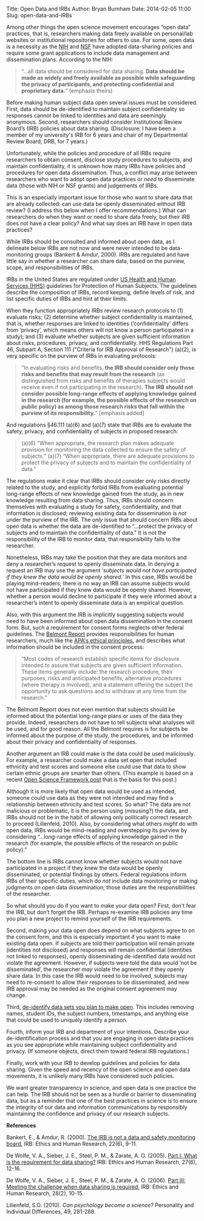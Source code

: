 Title: Open Data and IRBs
Author: Bryan Burnham
Date: 2014-02-05 11:00
Slug: open-data-and-IRBs

Among other things the open science movement encourages “open data” practices, that is, researchers making data freely available on personal/lab websites or institutional repositories for others to use. For some, open data is a necessity as the [NIH](http://grants.nih.gov/grants/policy/data_sharing/data_sharing_guidance.htm#goals) and [NSF](http://www.nsf.gov/bfa/dias/policy/dmp.jsp) have adopted data-sharing policies and require some grant applications to include data management and dissemination plans. According to the NIH:

> “...all data should be considered for data sharing. __Data should be made as widely and freely available as possible while safeguarding the privacy of participants, and protecting confidential and proprietary data.__” (emphasis theirs)

Before making human subject data open several issues must be considered. First, data should be de-identified to maintain subject confidentiality so responses cannot be linked to identities and data are seemingly anonymous. Second, researchers should consider Institutional Review Board’s (IRB) policies about data sharing. (Disclosure: I have been a member of my university's IRB for 6 years and chair of my Departmental Review Board, DRB, for 7 years.)

Unfortunately, while the policies and procedure of all IRBs require researchers to obtain consent, disclose study procedures to subjects, and maintain confidentiality, it is unknown how many IRBs have policies and procedures for open data dissemination. Thus, a conflict may arise between researchers who want to adopt open data practices or _need_ to disseminate data (those with NIH or NSF grants) and judgements of IRBs.

This is an especially important issue for those who want to share data that are already collected: can use data be openly disseminated without IRB review? (I address this below when I offer recommendations.) What can researchers do when they want or need to share data freely, but their IRB does not have a clear policy? And what say does an IRB have in open data practices?

While IRBs should be consulted and informed about open data, as I delineate below IRBs are not now and were never intended to be data-monitoring groups (Bankert & Amdur, 2000). IRBs are regulated and have little say in whether a researcher can share data, based on the purview, scope, and responsibilities of IRBs.

IRBs in the United States are regulated under [US Health and Human Services (HHS)](http://www.hhs.gov/ohrp/humansubjects/guidance/45cfr46.html) guidelines for Protection of Human Subjects. The guidelines describe the composition of IRBs, record keeping, define levels of risk, and list specific duties of IRBs and hint at their limits.

When they function appropriately IRBs review research protocols to (1) evaluate risks; (2) determine whether subject confidentiality is maintained, that is, whether responses are linked to identities (‘confidentiality’ differs from ‘privacy’, which means others will not know a person participated in a study); and (3) evaluate whether subjects are given sufficient information about risks, procedures, privacy, and confidentiality. HHS Regulations Part 46, Subpart A, Section 111 ("Criteria for IRB Approval of Research") (a)(2), is very specific on the purview of IRBs in evaluating protocols:

>"In evaluating risks and benefits, __the IRB should consider only those risks and benefits that may result from the research__ (as distinguished from risks and benefits of therapies subjects would receive even if not participating in the research). __The IRB should not consider possible long-range effects of applying knowledge gained in the research (for example, the possible effects of the research on public policy) as among those research risks that fall within the purview of its responsibility.__" [emphasis added]

And regulations §46.111 (a)(6) and (a)(7) state that IRBs are to evaluate the safety, privacy, and confidentiality of subjects in proposed research:

>(a)(6)  "When appropriate, the research plan makes adequate provision for monitoring the data collected to ensure the safety of subjects.”
>(a)(7) “When appropriate, there are adequate provisions to protect the privacy of subjects and to maintain the confidentiality of data." 

The regulations make it clear that IRBs should consider only risks directly related to the study, and explicitly forbid IRBs from evaluating potential long-range effects of new knowledge gained from the study, as in new knowledge resulting from data sharing. Thus, IRBs should concern themselves with evaluating a study for safety, confidentiality, and that information is disclosed; reviewing existing data for dissemination is _not_ under the purview of the IRB. The _only_ issue that should concern IRBs about open data is whether the data are de-identified to “...protect the privacy of subjects and to maintain the confidentiality of data." It is not the responsibility of the IRB to monitor data, that responsibility falls to the researcher.

Nonetheless, IRBs may take the position that they are data monitors and deny a researcher’s request to openly disseminate data. In denying a request an IRB may use the argument ‘_subjects would not have participated if they knew the data would be openly shared._’ In this case, IRBs would be playing mind-readers; there is no way an IRB can assume subjects would not have participated if they knew data would be openly shared. However, whether a person would decline to participate if they were informed about a researcher’s intent to openly disseminate data is an empirical question.

Also, with this argument the IRB is implicitly suggesting subjects would need to have been informed about open data dissemination in the consent form. But, such a requirement for consent forms neglects other federal guidelines. The [Belmont Report](http://www.hhs.gov/ohrp/humansubjects/guidance/belmont.html%20) provides responsibilities for human researchers, much like the [APA's ethical principles](http://www.apa.org/ethics/code/index.aspx), and describes what information should be included in the consent process:

>“Most codes of research establish specific items for disclosure intended to assure that subjects are given sufficient information. These items generally include: the research procedure, their purposes, risks and anticipated benefits, alternative procedures (where therapy is involved), and a statement offering the subject the opportunity to ask questions and to withdraw at any time from the research.”

The Belmont Report does not even mention that subjects should be informed about the potential long-range plans or uses of the data they provide. Indeed, researchers do not have to tell subjects what analyses will be used, and for good reason. All the Belmont requires is for subjects be informed about the purpose of the study, the procedures, and be informed about their privacy and confidentiality of responses.

Another argument an IRB could make is the data could be used maliciously. For example, a researcher could make a data set open that included ethnicity and test scores and someone else could use that data to show certain ethnic groups are smarter than others. (This example is based on a recent [Open Science Framework post](https://groups.google.com/forum/#!topic/openscienceframework/JHucNxN19hc) that is the basis for this post.) 

Although it is more likely that open data would be used as intended, someone could use data as they were not intended and may find a relationship between ethnicity and test scores. So what? The data are not malicious or problematic, it is the person using (misusing?) the data, and IRBs should not be in the habit of allowing only politically correct research to proceed (Lilienfeld, 2010). Also, by considering what others _might_ do with open data, IRBs would be mind-reading and overstepping its purview by considering “...long-range effects of applying knowledge gained in the research (for example, the possible effects of the research on public policy).”

The bottom line is IRBs cannot know whether subjects would not have participated in a project if they knew the data would be openly disseminated, or potential findings by others. Federal regulations inform IRBs of their specific duties, which do _not_ include data monitoring or making judgments on open data dissemination; those duties are the responsibilities of the researcher.

So what should you do if you want to make your data open? First, don't fear the IRB, but don’t forget the IRB. Perhaps re-examine IRB policies any time you plan a new project to remind yourself of the IRB requirements.

Second, making your data open does depend on what subjects agree to on the consent form, and this is especially important if you want to make existing data open. If subjects are told their participation will remain private (identities not disclosed) and responses will remain confidential (identities not linked to responses), openly disseminating de-identified data would not violate the agreement. However, if subjects were told the data would ‘not be disseminated’, the researcher _may_ violate the agreement if they openly share data. In this case the IRB would need to be involved, subjects may need to re-consent to allow their responses to be disseminated, and new IRB approval may be needed as the original consent agreement may change.

Third, [de-identify data sets you plan to make open](http://osc.centerforopenscience.org/2014/01/29/privacy-and-open-data/). This includes removing names, student IDs, the subject numbers, timestamps, and anything else that could be used to uniquely identify a person.

Fourth, inform your IRB and department of your intentions. Describe your de-identification process and that you are engaging in open data practices as you see appropriate while maintaining subject confidentiality and privacy. (If someone objects, direct them toward federal IRB regulations.)

Finally, work with your IRB to develop guidelines and policies for data sharing. Given the speed and recency of the open science and open data movements, it is unlikely many IRBs have considered such policies.

We want greater transparency in science, and open data is one practice the can help. The IRB should not be seen as a hurdle or barrier to disseminating data, but as a reminder that one of the best practices in science is to ensure the integrity of our data and information communications by responsibly maintaining the confidence and privacy of our research subjects.

__References__

Bankert, E., & Amdur, R. (2000). [The IRB is not a data and safety monitoring board.](http://www.jstor.org/stable/3563586 ) IRB: Ethics and Human Research, 22(6), 9-11. 

De Wolfe, V. A., Sieber, J. E., Steel, P. M., & Zarate, A. O. (2005). [Part I: What is the requirement for data sharing?](http://www.jstor.org/stable/3563537 ) IRB: Ethics and Human Research, 27(6), 12-16. 

De Wolfe, V. A., Sieber, J. E., Steel, P. M., & Zarate, A. O. (2006). [Part III: Meeting the challenge when data sharing is required.](http://www.jstor.org/stable/30033191) IRB: Ethics and Human Research, 28(2), 10-15. 

Lilienfeld, S.O. (2010).  _Can psychology become a science?_  Personality and Individual Differences, 49, 281-288.
